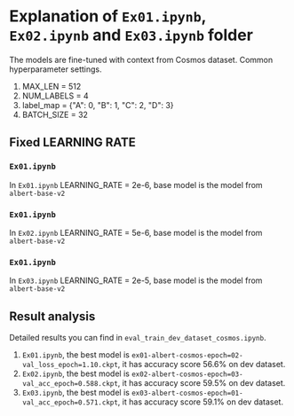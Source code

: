 # Explanation of `Ex01.ipynb`, `Ex02.ipynb` and `Ex03.ipynb` folder
The models are fine-tuned with context from Cosmos dataset.
Common hyperparameter settings.
1. MAX_LEN = 512
2. NUM_LABELS = 4
3. label_map = {"A": 0, "B": 1, "C": 2, "D": 3}
4. BATCH_SIZE = 32

## Fixed LEARNING RATE
### `Ex01.ipynb`
In `Ex01.ipynb` LEARNING_RATE = 2e-6, base model is the model from `albert-base-v2`

### `Ex01.ipynb`
In `Ex02.ipynb` LEARNING_RATE = 5e-6, base model is the model from `albert-base-v2`

### `Ex01.ipynb`
In `Ex03.ipynb` LEARNING_RATE = 2e-5, base model is the model from `albert-base-v2`

## Result analysis
Detailed results you can find in `eval_train_dev_dataset_cosmos.ipynb`.
1. `Ex01.ipynb`, the best model is `ex01-albert-cosmos-epoch=02-val_loss_epoch=1.10.ckpt`, it has accuracy score 56.6% on dev dataset.
2. `Ex02.ipynb`, the best model is `ex02-albert-cosmos-epoch=03-val_acc_epoch=0.588.ckpt`, it has accuracy score 59.5% on dev dataset.
3. `Ex03.ipynb`, the best model is `ex03-albert-cosmos-epoch=01-val_acc_epoch=0.571.ckpt`, it has accuracy score 59.1% on dev dataset.